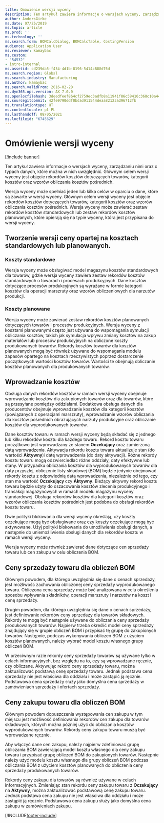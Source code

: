 ```yaml
---
title: Omówienie wersji wyceny
description: Ten artykuł zawiera informacje o wersjach wyceny, zarządzaniu nimi oraz o typach danych, które można w nich uwzględnić. Głównym celem wersji wyceny jest objęcie rekordów kosztów dotyczących towarów, kategorii kosztów oraz wzorów obliczania kosztów pośrednich.
author: AndersGirke
ms.date: 07/25/2019
ms.topic: article
ms.prod: ''
ms.technology: ''
ms.search.form: BOMCalcDialog, BOMCalcTable, CostingVersion
audience: Application User
ms.reviewer: kamaybac
ms.custom:
- "54532"
- intro-internal
ms.assetid: cd239da5-f434-4d1b-8196-5414c888d76d
ms.search.region: Global
ms.search.industry: Manufacturing
ms.author: kamaybac
ms.search.validFrom: 2016-02-28
ms.dyn365.ops.version: AX 7.0.0
ms.openlocfilehash: 3deedfeef864cf2759ec3adfb8a11941f86c59410c368c10a44f2d953aa1c8e2
ms.sourcegitcommit: 42fe9790ddf0bdad911544deaa82123a396712fb
ms.translationtype: HT
ms.contentlocale: pl-PL
ms.lasthandoff: 08/05/2021
ms.locfileid: "6745629"
---
```

# <a name="costing-versions-overview"></a>Omówienie wersji wyceny

[!include [banner](../includes/banner.md)]

Ten artykuł zawiera informacje o wersjach wyceny, zarządzaniu nimi oraz o typach danych, które można w nich uwzględnić. Głównym celem wersji wyceny jest objęcie rekordów kosztów dotyczących towarów, kategorii kosztów oraz wzorów obliczania kosztów pośrednich.

Wersja wyceny może spełniać jeden lub kilka celów w oparciu o dane, które są zawarte w wersji wyceny. Głównym celem wersji wyceny jest objęcie rekordów kosztów dotyczących towarów, kategorii kosztów oraz wzorów obliczania kosztów pośrednich. Wersja wyceny może zawierać zestaw rekordów kosztów standardowych lub zestaw rekordów kosztów planowanych, które opierają się na typie wyceny, która jest przypisana do wersji wyceny.

## <a name="costing-versions-for-standard-or-planned-costs"></a>Tworzenie wersji ceny opartej na kosztach standardowych lub planowanych.
### <a name="standard-costs"></a>Koszty standardowe

Wersja wyceny może obsługiwać model magazynu kosztów standardowych dla towarów, gdzie wersja wyceny zawiera zestaw rekordów kosztów standardowych o towarach i procesach produkcyjnych. Dane kosztów dotyczące procesów produkcyjnych są wyrażane w formie kategorii kosztów dla operacji marszruty oraz wzorów obliczeniowych dla narzutów produkcji.

### <a name="planned-costs"></a>Koszty planowane

Wersja wyceny może zawierać zestaw rekordów kosztów planowanych dotyczących towarów i procesów produkcyjnych. Wersja wyceny z kosztami planowanymi często jest używana do wspomagania symulacji obliczania kosztów, takich jak symulacja wpływu zmiany kosztów na zakup materiałów lub procesów produkcyjnych na obliczone koszty produkowanych towarów. Rekordy kosztów towarów dla kosztów planowanych mogą być również używane do wspomagania modelu zapasów opartego na kosztach rzeczywistych poprzez dostarczenie początkowych wartości kosztów towarów. Wartości te obejmują obliczanie kosztów planowanych dla produkowanych towarów.

## <a name="entering-costs"></a>Wprowadzanie kosztów
Obsługa danych rekordów kosztów w ramach wersji wyceny obejmuje wprowadzanie kosztów dla zakupionych towarów oraz dla towarów, które są przesyłane pomiędzy oddziałami. Dodatkowa obsługa danych dla producentów obejmuje wprowadzanie kosztów dla kategorii kosztów (powiązanych z operacjami marszruty), wprowadzanie wzorów obliczania dla kosztów pośrednich obrazujących narzuty produkcyjne oraz obliczanie kosztów dla wyprodukowanych towarów. 

Dane kosztów towaru w ramach wersji wyceny będą składać się z jednego lub kilku rekordów kosztu dla każdego towaru. Rekord kosztu towaru początkowo jest wprowadzany ze stanem **Oczekujący** oraz zamierzoną datą wprowadzenia. Aktywacja rekordu kosztu towaru aktualizuje stan (do wartości **Aktywny**)i datę wprowadzenia (do daty aktywacji). Różne rekordy kosztu towaru mogą odzwierciedlać różne oddziały, daty efektywne lub stany. W przypadku obliczania kosztów dla wyprodukowanych towarów dla daty przyszłej, obliczenie listy składowej (BOM) będzie jedynie obejmować rekordy kosztu z odpowiednią datą wprowadzenia, niezależnie od tego, czy stan ma wartość **Oczekujący** czy **Aktywny**. Bieżący aktywny rekord kosztu towaru będzie użyty do oszacowania kosztów zlecenia produkcyjnego i transakcji magazynowych w ramach modelu magazynu wyceny standardowej. Obsługa rekordów kosztów dla kategorii kosztów oraz wzorów obliczania kosztów pośrednich jest podobna do obsługi rekordów kosztu towaru. 

Dwie polityki blokowania dla wersji wyceny określają, czy koszty oczekujące mogą być obsługiwane oraz czy koszty oczekujące mogą być aktywowane. Użyj polityki blokowania do umożliwienia obsługi danych, a następnie do uniemożliwienia obsługi danych dla rekordów kosztu w ramach wersji wyceny. 

Wersja wyceny może również zawierać dane dotyczące cen sprzedaży towaru lub cen zakupu w celu obliczenia BOM.

## <a name="item-sales-prices-for-bom-calculations"></a>Ceny sprzedaży towaru dla obliczeń BOM
Głównym powodem, dla którego uwzględnia się dane o cenach sprzedaży, jest możliwość zachowania obliczonej ceny sprzedaży wyprodukowanego towaru. Obliczona cena sprzedaży może być analizowana w celu określenia sposobu wpływania składników, operacji marszruty i narzutów na koszt i cenę sprzedaży. 

Drugim powodem, dla którego uwzględnia się dane o cenach sprzedaży, jest definiowanie rekordów ceny sprzedaży dla towarów składowych. Rekordy te mogą być następnie używane do obliczania ceny sprzedaży produkowanych towarów. Najpierw trzeba określić model ceny sprzedaży znajdujący się w grupie obliczeń BOM i przypisać tę grupę do zakupionych towarów. Następnie, podczas wykonywania obliczeń BOM z użyciem kosztów planowanych, należy wybrać model kosztu własnego grupy obliczeń BOM. 

W przeciwnym razie rekordy ceny sprzedaży towarów są używane tylko w celach informacyjnych, bez względu na to, czy są wprowadzane ręcznie, czy obliczane. Aktywując rekord ceny sprzedaży towaru, można zaktualizować podstawą cenę sprzedaży towaru. Jednak podstawa cena sprzedaży nie jest właściwa dla oddziału i może zastąpić ją ręcznie. Podstawowa cena sprzedaży służy jako domyślna cena sprzedaży w zamówieniach sprzedaży i ofertach sprzedaży.

## <a name="item-purchase-prices-for-bom-calculations"></a>Ceny zakupu towaru dla obliczeń BOM
Głównym powodem dopuszczenia występowania cen zakupu w tym miejscu jest możliwość definiowania rekordów cen zakupu dla towarów składowych, których można później użyć do obliczania kosztów wyprodukowanych towarów. Rekordy ceny zakupu towaru muszą być wprowadzane ręcznie. 

Aby włączyć dane cen zakupu, należy najpierw zdefiniować grupę obliczania BOM zawierającą model kosztu własnego dla ceny zakupu towaru i przypisać grupę obliczeń BOM do zakupionych towarów. Następnie należy użyć modelu kosztu własnego dla grupy obliczeń BOM podczas obliczania BOM z użyciem kosztów planowanych do obliczenia ceny sprzedaży produkowanych towarów. 

Rekordy ceny zakupu dla towarów są również używane w celach informacyjnych. Zmieniając stan rekordu ceny zakupu towaru z **Oczekujący** na **Aktywny**, można zaktualizować podstawową cenę zakupu towaru. Jednak podstawa cena zakupu nie jest właściwa dla oddziału i może zastąpić ją ręcznie. Podstawowa cena zakupu służy jako domyślna cena zakupu w zamówieniach zakupu.





[!INCLUDE[footer-include](../../includes/footer-banner.md)]